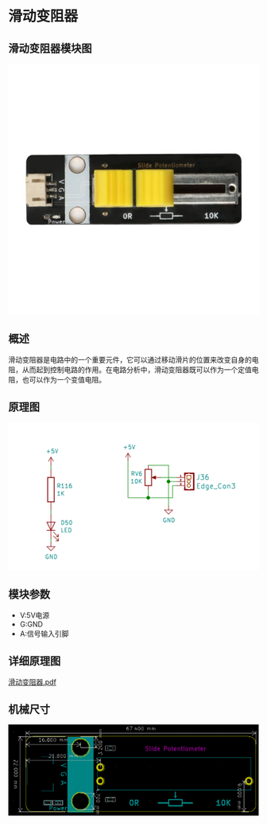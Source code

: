 # 滑动变阻器

## 滑动变阻器模块图

![tu1](滑动电阻器模块图片/tu1.png)



## 概述

滑动变阻器是电路中的一个重要元件，它可以通过移动滑片的位置来改变自身的电阻，从而起到控制电路的作用。在电路分析中，滑动变阻器既可以作为一个定值电阻，也可以作为一个变值电阻。

## 原理图

![tu2](滑动电阻器模块图片/tu2.png)

## 模块参数

* V:5V电源
* G:GND
* A:信号输入引脚

## 详细原理图

   [滑动变阻器.pdf](滑动电阻器模块图片/滑动变阻器.pdf) 

## 机械尺寸

![tu3](滑动电阻器模块图片/tu3.png)